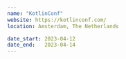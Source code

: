 ```yaml
---
name: "KotlinConf"
website: https://kotlinconf.com/
location: Amsterdam, The Netherlands

date_start: 2023-04-12
date_end:   2023-04-14
---
```

